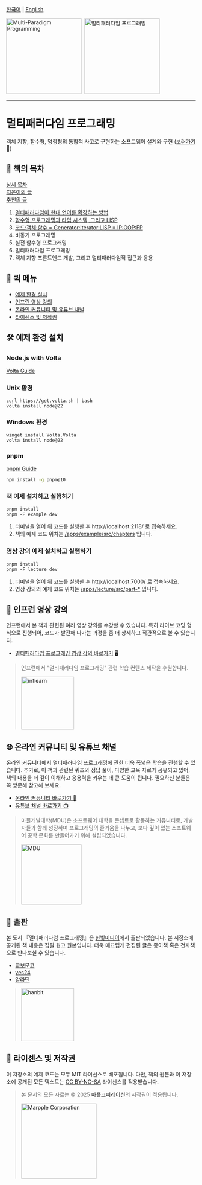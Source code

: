 [한국어](#멀티패러다임-프로그래밍) | [English](./README.en.md)   

<a href="book/en/README.md"><img alt="Multi-Paradigm Programming" src="./img/book_en.png" height="200px"></a>&nbsp;&nbsp;<a href="book/ko/README.md"><img alt="멀티패러다임 프로그래밍" src="./img/book.jpg" height="200px"></a>&nbsp;

---

# 멀티패러다임 프로그래밍

객체 지향, 함수형, 명령형의 통합적 사고로 구현하는 소프트웨어 설계와 구현 ([보러가기](book/ko/README.md) 🧐)

## 📖 책의 목차

[상세 목차](book/ko/README.md) <br>
[지은이의 글](book/ko/0.1-지은이의-글.md) <br>
[추천의 글](book/ko/0.2-추천의-글.md) <br>

1. [멀티패러다임이 현대 언어를 확장하는 방법](book/ko/1.0-멀티패러다임이-현대-언어를-확장하는-방법.md)
2. [함수형 프로그래밍과 타입 시스템, 그리고 LISP](book/ko/2.0-함수형-프로그래밍과-타입-시스템,-그리고-LISP.md)
3. [코드:객체:함수 = Generator:Iterator:LISP = IP:OOP:FP](book/ko/3.0-코드%3A객체%3A함수-=-Generator%3AIterator%3ALISP-=-IP%3AOOP%3AFP.md)
4. 비동기 프로그래밍
5. 실전 함수형 프로그래밍
6. 멀티패러다임 프로그래밍
7. 객체 지향 프론트엔드 개발, 그리고 멀티패러다임적 접근과 응용

## 🚀 퀵 메뉴

- [예제 환경 설치](#%EF%B8%8F-예제-환경-설치)
- [인프런 영상 강의](#-인프런-영상-강의)
- [온라인 커뮤니티 및 유튜브 채널](#-온라인-커뮤니티-및-유튜브-채널)
- [라이센스 및 저작권](#-라이센스-및-저작권)

## 🛠️ 예제 환경 설치

### Node.js with Volta

[Volta Guide](https://docs.volta.sh/guide/getting-started)

### Unix 환경

```shell
curl https://get.volta.sh | bash
volta install node@22
```

### Windows 환경

```shell
winget install Volta.Volta
volta install node@22
```

### pnpm

[pnpm Guide](https://docs.volta.sh/guide/getting-started)

```bash
npm install -g pnpm@10
```

### 책 예제 설치하고 실행하기

```
pnpm install
pnpm -F example dev
```

1. 터미널을 열어 위 코드를 실행한 후 http://localhost:2118/ 로 접속하세요. 
2. 책의 예제 코드 위치는 [/apps/example/src/chapters](./apps/example/src/chapters) 입니다.

### 영상 강의 예제 설치하고 실행하기

```
pnpm install
pnpm -F lecture dev
```

1. 터미널을 열어 위 코드를 실행한 후 http://localhost:7000/ 로 접속하세요. 
2. 영상 강의의 예제 코드 위치는 [/apps/lecture/src/part-*](./apps/lecture/src) 입니다.

## 🎥 인프런 영상 강의 

인프런에서 본 책과 관련된 여러 영상 강의를 수강할 수 있습니다. 특히 라이브 코딩 형식으로 진행되어, 코드가 발전해 나가는 과정을 좀 더 상세하고 직관적으로 볼 수 있습니다.

- [멀티패러다임 프로그래밍 영상 강의 바로가기](https://inf.run/cWvDs) 🖥 

> 인프런에서 "멀티패러다임 프로그래밍" 관련 학습 컨텐츠 제작을 후원합니다.
> 
> <a href="https://www.inflearn.com/"><img alt="inflearn" src="./img/inflearn.png" width="140px"></a>

## 🌐 온라인 커뮤니티 및 유튜브 채널

온라인 커뮤니티에서 멀티패러다임 프로그래밍에 관한 더욱 폭넓은 학습을 진행할 수 있습니다. 추가로, 이 책과 관련된 퀴즈와 정답 풀이, 다양한 교육 자료가 공유되고 있어, 책의 내용을 더 깊이 이해하고 응용력을 키우는 데 큰 도움이 됩니다. 필요하신 분들은 꼭 방문해 참고해 보세요.

- [온라인 커뮤니티 바로가기 📢](https://ciety.xyz/@mduniv)
- [유튜브 채널 바로가기 📺](https://www.youtube.com/@mduniv)

> 마플개발대학(MDU)은 소프트웨어 대학을 콘셉트로 활동하는 커뮤니티로, 개발자들과 함께 성장하며 프로그래밍의 즐거움을 나누고, 보다 깊이 있는 소프트웨어 공학 문화를 만들어가기 위해 설립되었습니다.
>
> <a href="https://ciety.xyz/@mduniv"><img alt="MDU" src="./img/mduniv.png" width="160px"></a>

## 📝 출판

본 도서 『멀티패러다임 프로그래밍』은 [한빛미디어](https://www.hanbit.co.kr/)에서 출판되었습니다. 본 저장소에 공개된 책 내용은 집필 원고 원본입니다. 더욱 매끄럽게 편집된 글은 종이책 혹은 전자책으로 만나보실 수 있습니다.

- [교보문고](https://product.kyobobook.co.kr/detail/S000216318962)
- [yes24](https://www.yes24.com/product/goods/145367977)
- [알라딘](https://www.aladin.co.kr/shop/wproduct.aspx?ItemId=362548794)

> <a href="https://www.hanbit.co.kr/"><img alt="hanbit" src="./img/hanbit_plus.png" width="140px"></a>

## 📜 라이센스 및 저작권

이 저장소의 예제 코드는 모두 MIT 라이선스로 배포됩니다. 다만, 책의 원문과 이 저장소에 공개된 모든 텍스트는 [CC BY-NC-SA](https://creativecommons.org/licenses/by-nc-sa/4.0/) 라이선스를 적용받습니다.

> 본 문서의 모든 자료는 © 2025 [마플코퍼레이션](https://www.marpplecorp.com/)의 저작권이 적용됩니다.
> 
> <a href="https://www.marpplecorp.com/"><img alt="Marpple Corporation" src="./img/MCO.png" width="200px"></a>